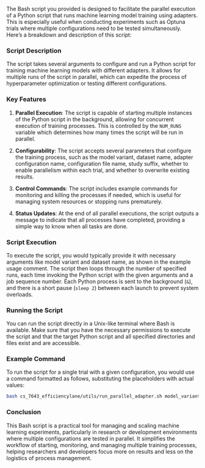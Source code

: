 The Bash script you provided is designed to facilitate the parallel execution of a Python script that runs machine learning model training using adapters. This is especially useful when conducting experiments such as Optuna trials where multiple configurations need to be tested simultaneously. Here’s a breakdown and description of this script:

### Script Description
The script takes several arguments to configure and run a Python script for training machine learning models with different adapters. It allows for multiple runs of the script in parallel, which can expedite the process of hyperparameter optimization or testing different configurations.

### Key Features
1. **Parallel Execution**: The script is capable of starting multiple instances of the Python script in the background, allowing for concurrent execution of training processes. This is controlled by the `NUM_RUNS` variable which determines how many times the script will be run in parallel.

2. **Configurability**: The script accepts several parameters that configure the training process, such as the model variant, dataset name, adapter configuration name, configuration file name, study suffix, whether to enable parallelism within each trial, and whether to overwrite existing results.

3. **Control Commands**: The script includes example commands for monitoring and killing the processes if needed, which is useful for managing system resources or stopping runs prematurely.

4. **Status Updates**: At the end of all parallel executions, the script outputs a message to indicate that all processes have completed, providing a simple way to know when all tasks are done.

### Script Execution
To execute the script, you would typically provide it with necessary arguments like model variant and dataset name, as shown in the example usage comment. The script then loops through the number of specified runs, each time invoking the Python script with the given arguments and a job sequence number. Each Python process is sent to the background (`&`), and there is a short pause (`sleep 2`) between each launch to prevent system overloads.

### Running the Script
You can run the script directly in a Unix-like terminal where Bash is available. Make sure that you have the necessary permissions to execute the script and that the target Python script and all specified directories and files exist and are accessible.

### Example Command
To run the script for a single trial with a given configuration, you would use a command formatted as follows, substituting the placeholders with actual values:

```bash
bash cs_7643_efficiencylane/utils/run_parallel_adapter.sh model_variant dataset_name adapter_config_name config_name study_suffix 1 0
```

### Conclusion
This Bash script is a practical tool for managing and scaling machine learning experiments, particularly in research or development environments where multiple configurations are tested in parallel. It simplifies the workflow of starting, monitoring, and managing multiple training processes, helping researchers and developers focus more on results and less on the logistics of process management.